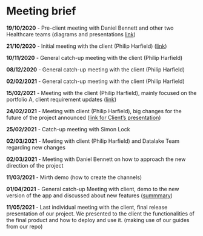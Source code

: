 # Meeting brief

**19/10/2020** - Pre-client meeting with Daniel Bennett and other two Healthcare teams (diagrams and presentations [link](https://uob-my.sharepoint.com/personal/xd19763_bristol_ac_uk/_layouts/15/onedrive.aspx?id=%2Fpersonal%2Fxd19763%5Fbristol%5Fac%5Fuk%2FDocuments%2Fhealthcare%20data%20simulators%2Fmodules%20to%20be%20built%2Epdf&parent=%2Fpersonal%2Fxd19763%5Fbristol%5Fac%5Fuk%2FDocuments%2Fhealthcare%20data%20simulators&originalPath=aHR0cHM6Ly91b2ItbXkuc2hhcmVwb2ludC5jb20vOmI6L2cvcGVyc29uYWwveGQxOTc2M19icmlzdG9sX2FjX3VrL0VWLXVEQU5PcjJsRHI4US15aTE3RERvQmwyY1JwbnRmdkluMlYyTmpSUGtWU3c_cnRpbWU9ek1HQTdWWDMyRWc))  

**21/10/2020** - Initial meeting with the client (Philip Harfield) ([link](https://uob-my.sharepoint.com/personal/xd19763_bristol_ac_uk/_layouts/15/onedrive.aspx?id=%2Fpersonal%2Fxd19763%5Fbristol%5Fac%5Fuk%2FDocuments%2Fhealthcare%20data%20simulators%2Finterface%20definition%2Epdf&parent=%2Fpersonal%2Fxd19763%5Fbristol%5Fac%5Fuk%2FDocuments%2Fhealthcare%20data%20simulators&originalPath=aHR0cHM6Ly91b2ItbXkuc2hhcmVwb2ludC5jb20vOmI6L2cvcGVyc29uYWwveGQxOTc2M19icmlzdG9sX2FjX3VrL0VZcXRNU0JrYWtaTGlWWXlTcjAxQ1ZjQkx6aXN5bDZZOWNKbDRxTFJTX2FCWGc_cnRpbWU9dTBoQ0JGYjMyRWc))    

**10/11/2020** - General catch-up meeting with the client (Philip Harfield)  

**08/12/2020** - General catch-up meeting with the client (Philip Harfield)  

**02/02/2021** - General catch-up meeting with the client (Philip Harfield)  

**15/02/2021** - Meeting with the client (Philip Harfield), mainly focused on the portfolio A, client requirement updates ([link](https://uob-my.sharepoint.com/:w:/g/personal/xd19763_bristol_ac_uk/EZ-n1Mm_6dNBoPNbMk8HntkBHq3ILT7evGv02mI1Pr3BGg?e=hLCmsF))  

**24/02/2021** - Meeting with client (Philip Harfield), big changes for the future of the project announced ([link for Client’s presentation](https://uob-my.sharepoint.com/:p:/g/personal/xd19763_bristol_ac_uk/EZuU6tPlY3RLjwgMvKSI7A4BSWF-M8_ooleZVSKfw_kgvQ?e=7sYyHe))

**25/02/2021** - Catch-up meeting with Simon Lock

**02/03/2021** - Meeting with client (Philip Harfield) and Datalake Team regarding new changes

**02/03/2021** - Meeting with Daniel Bennett on how to approach the new direction of the project

**11/03/2021** - Mirth demo (how to create the channels)

**01/04/2021** - General catch-up Meeting with client, demo to the new version of the app and discussed about new features ([summmary](https://uob-my.sharepoint.com/:w:/g/personal/xd19763_bristol_ac_uk/EXlFnAF6h3tMjjD1dOkDwrsBrk-l6hgh6xT3iYePwt5BbQ?e=AfbGbJ))

**11/05/2021** - Last individual meeting with the client, final release presentation of our project. We presented to the client the functionalities of the final product and how to deploy and use it. (making use of our guides from our repo)
